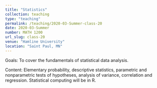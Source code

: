 ```yaml
---
title: "Statistics"
collection: teaching
type: "teaching"
permalink: /teaching/2020-03-Summer-class-20
date: 2020-03-Summer
number: MATH 1200
url_slug: class-20
venue: "Hamline University"
location: "Saint Paul, MN"
---
```


Goals: To cover the fundamentals of statistical data analysis.

Content: Elementary probability, descriptive statistics, parametric and nonparametric tests of hypotheses, analysis of variance, correlation and regression. Statistical computing will be in R.
